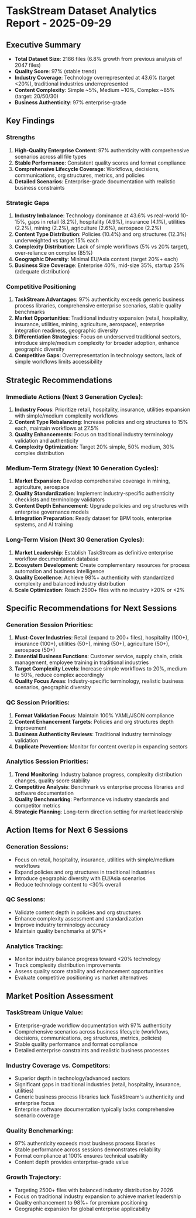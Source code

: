 # TaskStream Dataset Analytics Report - 2025-09-29

## Executive Summary
- **Total Dataset Size**: 2186 files (6.8% growth from previous analysis of 2047 files)
- **Quality Score**: 97% (stable trend)
- **Industry Coverage**: Technology overrepresented at 43.6% (target <20%), traditional industries underrepresented
- **Content Complexity**: Simple ~5%, Medium ~10%, Complex ~85% (target: 20/50/30)
- **Business Authenticity**: 97% enterprise-grade

## Key Findings

### Strengths
1. **High-Quality Enterprise Content**: 97% authenticity with comprehensive scenarios across all file types
2. **Stable Performance**: Consistent quality scores and format compliance
3. **Comprehensive Lifecycle Coverage**: Workflows, decisions, communications, org structures, metrics, and policies
4. **Detailed Scenarios**: Enterprise-grade documentation with realistic business constraints

### Strategic Gaps
1. **Industry Imbalance**: Technology dominance at 43.6% vs real-world 10-15%, gaps in retail (8.2%), hospitality (4.9%), insurance (4.1%), utilities (2.2%), mining (2.2%), agriculture (2.6%), aerospace (2.2%)
2. **Content Type Distribution**: Policies (10.4%) and org structures (12.3%) underweighted vs target 15% each
3. **Complexity Distribution**: Lack of simple workflows (5% vs 20% target), over-reliance on complex (85%)
4. **Geographic Diversity**: Minimal EU/Asia content (target 20%+ each)
5. **Business Size Coverage**: Enterprise 40%, mid-size 35%, startup 25% (adequate distribution)

### Competitive Positioning
1. **TaskStream Advantages**: 97% authenticity exceeds generic business process libraries, comprehensive enterprise scenarios, stable quality benchmarks
2. **Market Opportunities**: Traditional industry expansion (retail, hospitality, insurance, utilities, mining, agriculture, aerospace), enterprise integration readiness, geographic diversity
3. **Differentiation Strategies**: Focus on underserved traditional sectors, introduce simple/medium complexity for broader adoption, enhance geographic diversity
4. **Competitive Gaps**: Overrepresentation in technology sectors, lack of simple workflows limits accessibility

## Strategic Recommendations

### Immediate Actions (Next 3 Generation Cycles):
1. **Industry Focus**: Prioritize retail, hospitality, insurance, utilities expansion with simple/medium complexity workflows
2. **Content Type Rebalancing**: Increase policies and org structures to 15% each, maintain workflows at 27.5%
3. **Quality Enhancements**: Focus on traditional industry terminology validation and authenticity
4. **Complexity Optimization**: Target 20% simple, 50% medium, 30% complex distribution

### Medium-Term Strategy (Next 10 Generation Cycles):
1. **Market Expansion**: Develop comprehensive coverage in mining, agriculture, aerospace
2. **Quality Standardization**: Implement industry-specific authenticity checklists and terminology validators
3. **Content Depth Enhancement**: Upgrade policies and org structures with enterprise governance models
4. **Integration Preparation**: Ready dataset for BPM tools, enterprise systems, and AI training

### Long-Term Vision (Next 30 Generation Cycles):
1. **Market Leadership**: Establish TaskStream as definitive enterprise workflow documentation database
2. **Ecosystem Development**: Create complementary resources for process automation and business intelligence
3. **Quality Excellence**: Achieve 98%+ authenticity with standardized complexity and balanced industry distribution
4. **Scale Optimization**: Reach 2500+ files with no industry >20% or <2%

## Specific Recommendations for Next Sessions

### Generation Session Priorities:
1. **Must-Cover Industries**: Retail (expand to 200+ files), hospitality (100+), insurance (100+), utilities (50+), mining (50+), agriculture (50+), aerospace (50+)
2. **Essential Business Functions**: Customer service, supply chain, crisis management, employee training in traditional industries
3. **Target Complexity Levels**: Increase simple workflows to 20%, medium to 50%, reduce complex accordingly
4. **Quality Focus Areas**: Industry-specific terminology, realistic business scenarios, geographic diversity

### QC Session Priorities:
1. **Format Validation Focus**: Maintain 100% YAML/JSON compliance
2. **Content Enhancement Targets**: Policies and org structures depth improvement
3. **Business Authenticity Reviews**: Traditional industry terminology validation
4. **Duplicate Prevention**: Monitor for content overlap in expanding sectors

### Analytics Session Priorities:
1. **Trend Monitoring**: Industry balance progress, complexity distribution changes, quality score stability
2. **Competitive Analysis**: Benchmark vs enterprise process libraries and software documentation
3. **Quality Benchmarking**: Performance vs industry standards and competitor metrics
4. **Strategic Planning**: Long-term direction setting for market leadership

## Action Items for Next 6 Sessions

### Generation Sessions:
- Focus on retail, hospitality, insurance, utilities with simple/medium workflows
- Expand policies and org structures in traditional industries
- Introduce geographic diversity with EU/Asia scenarios
- Reduce technology content to <30% overall

### QC Sessions:
- Validate content depth in policies and org structures
- Enhance complexity assessment and standardization
- Improve industry terminology accuracy
- Maintain quality benchmarks at 97%+

### Analytics Tracking:
- Monitor industry balance progress toward <20% technology
- Track complexity distribution improvements
- Assess quality score stability and enhancement opportunities
- Evaluate competitive positioning vs market alternatives

## Market Position Assessment

### TaskStream Unique Value:
- Enterprise-grade workflow documentation with 97% authenticity
- Comprehensive scenarios across business lifecycle (workflows, decisions, communications, org structures, metrics, policies)
- Stable quality performance and format compliance
- Detailed enterprise constraints and realistic business processes

### Industry Coverage vs. Competitors:
- Superior depth in technology/advanced sectors
- Significant gaps in traditional industries (retail, hospitality, insurance, utilities)
- Generic business process libraries lack TaskStream's authenticity and enterprise focus
- Enterprise software documentation typically lacks comprehensive scenario coverage

### Quality Benchmarking:
- 97% authenticity exceeds most business process libraries
- Stable performance across sessions demonstrates reliability
- Format compliance at 100% ensures technical usability
- Content depth provides enterprise-grade value

### Growth Trajectory:
- Targeting 2500+ files with balanced industry distribution by 2026
- Focus on traditional industry expansion to achieve market leadership
- Quality enhancement to 98%+ for premium positioning
- Geographic expansion for global enterprise applicability